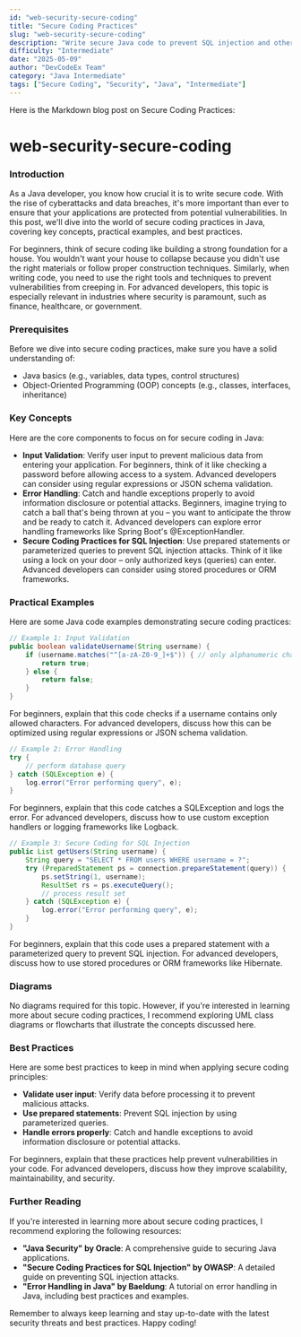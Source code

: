 ```yaml
---
id: "web-security-secure-coding"
title: "Secure Coding Practices"
slug: "web-security-secure-coding"
description: "Write secure Java code to prevent SQL injection and other vulnerabilities."
difficulty: "Intermediate"
date: "2025-05-09"
author: "DevCodeEx Team"
category: "Java Intermediate"
tags: ["Secure Coding", "Security", "Java", "Intermediate"]
---
```


Here is the Markdown blog post on Secure Coding Practices:

**web-security-secure-coding**
=========================

### Introduction
As a Java developer, you know how crucial it is to write secure code. With the rise of cyberattacks and data breaches, it's more important than ever to ensure that your applications are protected from potential vulnerabilities. In this post, we'll dive into the world of secure coding practices in Java, covering key concepts, practical examples, and best practices.

For beginners, think of secure coding like building a strong foundation for a house. You wouldn't want your house to collapse because you didn't use the right materials or follow proper construction techniques. Similarly, when writing code, you need to use the right tools and techniques to prevent vulnerabilities from creeping in. For advanced developers, this topic is especially relevant in industries where security is paramount, such as finance, healthcare, or government.

### Prerequisites
Before we dive into secure coding practices, make sure you have a solid understanding of:

* Java basics (e.g., variables, data types, control structures)
* Object-Oriented Programming (OOP) concepts (e.g., classes, interfaces, inheritance)

### Key Concepts
Here are the core components to focus on for secure coding in Java:

* **Input Validation**: Verify user input to prevent malicious data from entering your application. For beginners, think of it like checking a password before allowing access to a system. Advanced developers can consider using regular expressions or JSON schema validation.
* **Error Handling**: Catch and handle exceptions properly to avoid information disclosure or potential attacks. Beginners, imagine trying to catch a ball that's being thrown at you – you want to anticipate the throw and be ready to catch it. Advanced developers can explore error handling frameworks like Spring Boot's @ExceptionHandler.
* **Secure Coding Practices for SQL Injection**: Use prepared statements or parameterized queries to prevent SQL injection attacks. Think of it like using a lock on your door – only authorized keys (queries) can enter. Advanced developers can consider using stored procedures or ORM frameworks.

### Practical Examples
Here are some Java code examples demonstrating secure coding practices:

```java
// Example 1: Input Validation
public boolean validateUsername(String username) {
    if (username.matches("^[a-zA-Z0-9_]+$")) { // only alphanumeric characters and underscores
        return true;
    } else {
        return false;
    }
}
```

For beginners, explain that this code checks if a username contains only allowed characters. For advanced developers, discuss how this can be optimized using regular expressions or JSON schema validation.

```java
// Example 2: Error Handling
try {
    // perform database query
} catch (SQLException e) {
    log.error("Error performing query", e);
}
```

For beginners, explain that this code catches a SQLException and logs the error. For advanced developers, discuss how to use custom exception handlers or logging frameworks like Logback.

```java
// Example 3: Secure Coding for SQL Injection
public List getUsers(String username) {
    String query = "SELECT * FROM users WHERE username = ?";
    try (PreparedStatement ps = connection.prepareStatement(query)) {
        ps.setString(1, username);
        ResultSet rs = ps.executeQuery();
        // process result set
    } catch (SQLException e) {
        log.error("Error performing query", e);
    }
}
```

For beginners, explain that this code uses a prepared statement with a parameterized query to prevent SQL injection. For advanced developers, discuss how to use stored procedures or ORM frameworks like Hibernate.

### Diagrams
No diagrams required for this topic. However, if you're interested in learning more about secure coding practices, I recommend exploring UML class diagrams or flowcharts that illustrate the concepts discussed here.

### Best Practices
Here are some best practices to keep in mind when applying secure coding principles:

* **Validate user input**: Verify data before processing it to prevent malicious attacks.
* **Use prepared statements**: Prevent SQL injection by using parameterized queries.
* **Handle errors properly**: Catch and handle exceptions to avoid information disclosure or potential attacks.

For beginners, explain that these practices help prevent vulnerabilities in your code. For advanced developers, discuss how they improve scalability, maintainability, and security.

### Further Reading
If you're interested in learning more about secure coding practices, I recommend exploring the following resources:

* **"Java Security" by Oracle**: A comprehensive guide to securing Java applications.
* **"Secure Coding Practices for SQL Injection" by OWASP**: A detailed guide on preventing SQL injection attacks.
* **"Error Handling in Java" by Baeldung**: A tutorial on error handling in Java, including best practices and examples.

Remember to always keep learning and stay up-to-date with the latest security threats and best practices. Happy coding!